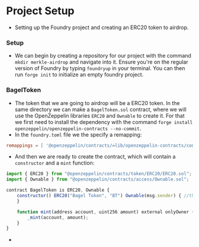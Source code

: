 # Project Setup
- Setting up the Foundry project and creating an ERC20 token to airdrop.

### Setup
- We can begin by creating a repository for our project with the command `mkdir merkle-airdrop` and navigate into it. Ensure you're on the regular version of Foundry by typing `foundryup` in your terminal. You can then run `forge init` to initialize an empty foundry project.

### BagelToken
- The token that we are going to airdrop will be a ERC20 token. In the same directory we can make a `BagelToken.sol` contract, where we will use the OpenZeppelin libraries `ERC20` and `Ownable` to create it. For that we first need to install the dependency with the command `forge install openzeppelin/openzeppelin-contracts --no-commit`.
- In the `foundry.toml` file we the specify a remapping:

```toml
remappings = [ '@openzeppelin/contracts/=lib/openzeppelin-contracts/contracts/']
```

- And then we are ready to create the contract, which will contain a `constructor` and a `mint` function:

```js
import { ERC20 } from "@openzeppelin/contracts/token/ERC20/ERC20.sol";
import { Ownable } from "@openzeppelin/contracts/access/Ownable.sol";

contract BagelToken is ERC20, Ownable {
    constructor() ERC20("Bagel Token", "BT") Ownable(msg.sender) { //the deployer is the owner of the contract
    }

    function mint(address account, uint256 amount) external onlyOwner {
        _mint(account, amount);
    }
}
```

- 